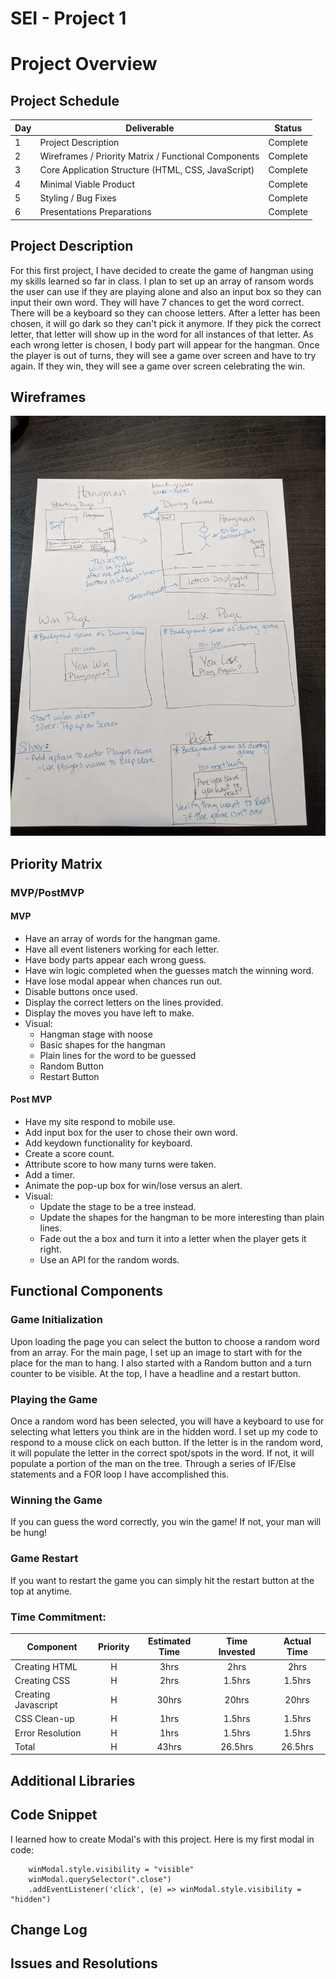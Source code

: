 # SEI - Project 1

# Project Overview

## Project Schedule

| Day | Deliverable                                          | Status   |
| --- | ---------------------------------------------------- | -------- |
| 1   | Project Description                                  | Complete |
| 2   | Wireframes / Priority Matrix / Functional Components | Complete |
| 3   | Core Application Structure (HTML, CSS, JavaScript)   | Complete |
| 4   | Minimal Viable Product                               | Complete |
| 5   | Styling / Bug Fixes                                  | Complete |
| 6   | Presentations Preparations                           | Complete |

## Project Description

For this first project, I have decided to create the game of hangman using my skills learned so far in class. I plan to set up an array of ransom words the user can use if they are playing alone and also an input box so they can input their own word. They will have 7 chances to get the word correct. There will be a keyboard so they can choose letters. After a letter has been chosen, it will go dark so they can't pick it anymore. If they pick the correct letter, that letter will show up in the word for all instances of that letter. As each wrong letter is chosen, I body part will appear for the hangman. Once the player is out of turns, they will see a game over screen and have to try again. If they win, they will see a game over screen celebrating the win.

## Wireframes

![initial-thinking](./images/initial-thinking.jpg)

## Priority Matrix

### MVP/PostMVP

#### MVP

- Have an array of words for the hangman game.
- Have all event listeners working for each letter.
- Have body parts appear each wrong guess.
- Have win logic completed when the guesses match the winning word.
- Have lose modal appear when chances run out.
- Disable buttons once used.
- Display the correct letters on the lines provided.
- Display the moves you have left to make.
- Visual:
    - Hangman stage with noose
    - Basic shapes for the hangman
    - Plain lines for the word to be guessed
    - Random Button
    - Restart Button

#### Post MVP

- Have my site respond to mobile use.
- Add input box for the user to chose their own word.
- Add keydown functionality for keyboard.
- Create a score count.  
- Attribute score to how many turns were taken.
- Add a timer.
- Animate the pop-up box for win/lose versus an alert.
- Visual:
    - Update the stage to be a tree instead.
    - Update the shapes for the hangman to be more interesting than plain lines.
    - Fade out the a box and turn it into a letter when the player gets it right.
    - Use an API for the random words.

## Functional Components

### Game Initialization

Upon loading the page you can select the button to choose a random word from an array.
For the main page, I set up an image to start with for the place for the man to hang.  I also started with a Random button and a turn counter to be visible.  At the top, I have a headline and a restart button.  

### Playing the Game

Once a random word has been selected, you will have a keyboard to use for selecting what letters you think are in the hidden word.  I set up my code to respond to a mouse click on each button.  If the letter is in the random word, it will populate the letter in the correct spot/spots in the word.  If not, it will populate a portion of the man on the tree.  Through a series of IF/Else statements and a FOR loop I have accomplished this.

### Winning the Game

If you can guess the word correctly, you win the game! If not, your man will be hung!

### Game Restart

If you want to restart the game you can simply hit the restart button at the top at anytime.

### Time Commitment:

| Component           | Priority | Estimated Time | Time Invested | Actual Time |
| ------------------- | :------: | :------------: | :-----------: | :---------: |
| Creating HTML       |    H     |      3hrs      |     2hrs      |    2hrs     |
| Creating CSS        |    H     |      2hrs      |    1.5hrs     |   1.5hrs    |
| Creating Javascript |    H     |     30hrs      |     20hrs     |    20hrs    |
| CSS Clean-up        |    H     |      1hrs      |    1.5hrs     |   1.5hrs    |
| Error Resolution    |    H     |      1hrs      |    1.5hrs     |   1.5hrs    |
| Total               |    H     |     43hrs      |    26.5hrs    |   26.5hrs   |

## Additional Libraries

## Code Snippet

I learned how to create Modal's with this project.  Here is my first modal in code:
```
    winModal.style.visibility = "visible"
    winModal.querySelector(".close")
    .addEventListener('click', (e) => winModal.style.visibility = "hidden")
```

## Change Log

## Issues and Resolutions
